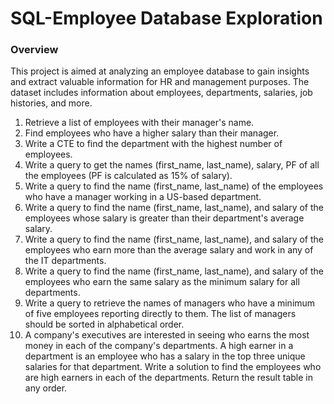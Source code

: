 # SQL-Employee Database Exploration

### Overview
This project is aimed at analyzing an employee database to gain insights and extract valuable information for HR and management purposes. The dataset includes information about employees, departments, salaries, job histories, and more.


1. Retrieve a list of employees with their manager's name.
2. Find employees who have a higher salary than their manager.
3. Write a CTE to find the department with the highest number of employees.
4. Write a query to get the names (first_name, last_name), salary, PF of all the employees (PF is calculated as 15% of    salary).
5. Write a query to find the name (first_name, last_name) of the employees who have a manager working in a US-based    department.
6. Write a query to find the name (first_name, last_name), and salary of the employees whose salary is 
   greater than their department's average salary.
7. Write a query to find the name (first_name, last_name), and salary of the employees who earn more than 
   the average salary and work in any of the IT departments.
8. Write a query to find the name (first_name, last_name), and salary of the employees who earn the same salary as 
   the minimum salary for all departments.
9. Write a query to retrieve the names of managers who have a minimum of five employees reporting directly to them. 
   The list of managers should be sorted in alphabetical order.
10. A company's executives are interested in seeing who earns the most money in each of the company's departments. 
    A high earner in a department is an employee who has a salary in the top three unique salaries for that department.
    Write a solution to find the employees who are high earners in each of the departments. Return the result table in any     order.



